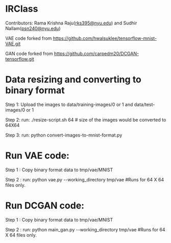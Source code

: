 # IRClass

Contributors: Rama Krishna Raju(rks395@nyu.edu) and Sudhir Nallam(psn240@nyu.edu)

VAE code forked from https://github.com/hwalsuklee/tensorflow-mnist-VAE.git

GAN code forked from https://github.com/carpedm20/DCGAN-tensorflow.git 

# Data resizing and converting to binary format

Step 1: Upload the images to data/training-images/0 or 1 and data/test-images/0 or 1

Step 2: run: ./resize-script.sh 64 # size of the images would be converted to 64X64

Step 3: run: python convert-images-to-mnist-format.py

# Run VAE code:

Step 1 : Copy binary format data to tmp/vae/MNIST

Step 2 : run: python vae.py --working_directory tmp/vae #Runs for 64 X 64 files only.

# Run DCGAN code:

Step 1 : Copy binary format data to tmp/vae/MNIST

Step 2 : run: python main_gan.py --working_directory tmp/vae #Runs for 64 X 64 files only.
